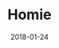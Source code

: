 ---
layout: site
title: "Homie"
date: 2018-01-24
categories: [lifestyle]
version: 1.6.6
major: 1
minor: 6
patch: 6
slug: homie
link: https://platform.homie.com
permalink: /sites/:slug
---